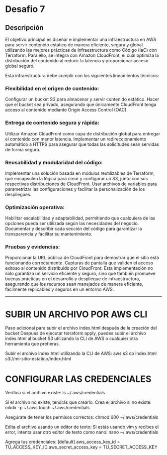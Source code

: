 # Desafio 7

## Descripción
El objetivo principal es diseñar e implementar una infraestructura en AWS para servir contenido estático de manera eficiente, segura y global utilizando las mejores prácticas de Infraestructura como Código (IaC) con Terraform. Para ello, se integra con Amazon CloudFront, el cual optimiza la distribución del contenido al reducir la latencia y proporcionar acceso global seguro.

Esta infraestructura debe cumplir con los siguientes lineamientos técnicos:

### Flexibilidad en el origen de contenido:

Configurar un bucket S3 para almacenar y servir contenido estático.
Hacer que el bucket sea privado, asegurando que únicamente CloudFront tenga acceso al contenido mediante Origin Access Control (OAC).

### Entrega de contenido segura y rápida:
Utilizar Amazon CloudFront como capa de distribución global para entregar el contenido con menor latencia.
Implementar un redireccionamiento automático a HTTPS para asegurar que todas las solicitudes sean servidas de forma segura.

### Reusabilidad y modularidad del código:
Implementar una solución basada en módulos reutilizables de Terraform, que encapsulen la lógica para crear y configurar un S3, junto con sus respectivas distribuciones de CloudFront.
Usar archivos de variables para parametrizar las configuraciones y facilitar la personalización de los despliegues.

### Optimización operativa:
Habilitar escalabilidad y adaptabilidad, permitiendo que cualquiera de las opciones pueda ser utilizada según las necesidades del negocio.
Documentar y describir cada sección del código para garantizar la transparencia y facilitar su mantenimiento.

### Pruebas y evidencias:
Proporcionar la URL pública de CloudFront para demostrar que el sitio está funcionando correctamente.
Capturas de pantalla que validen el acceso exitoso al contenido distribuido por CloudFront.
Esta implementación no solo garantiza un servicio eficiente y seguro, sino que también promueve buenas prácticas en el desarrollo y despliegue de infraestructura, asegurando que los recursos sean manejados de manera eficiente, fácilmente replicables y seguros en un entorno AWS.

----------------------------------------------------------------------------------------

# SUBIR UN ARCHIVO POR AWS CLI

Paso adicional para subir el archivo index.html después de la creación del bucket
Después de ejecutar terraform apply, puedes subir el archivo index.html al bucket S3 utilizando la CLI de AWS o cualquier otra herramienta que prefieras.

Subir el archivo index.html utilizando la CLI de AWS:
aws s3 cp index.html s3://mi-sitio-estatico/index.html

# CONFIGURAR LAS CREDENCIALES

Verifica si el archivo existe:
ls ~/.aws/credentials

Si el archivo no existe, tendrás que crearlo.
Crea el archivo si no existe:
mkdir -p ~/.aws
touch ~/.aws/credentials

Asegúrate de tener los permisos correctos:
chmod 600 ~/.aws/credentials

Edita el archivo usando un editor de texto: Si estás usando vim y recibes el error, intenta usar otro editor de texto como nano:
nano ~/.aws/credentials

Agrega tus credenciales:
[default]
aws_access_key_id = TU_ACCESS_KEY_ID
aws_secret_access_key = TU_SECRET_ACCESS_KEY

